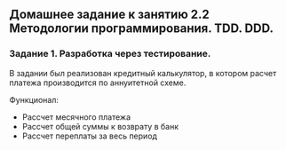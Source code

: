 ## Домашнее задание к занятию 2.2 Методологии программирования. TDD. DDD.
### Задание 1. Разработка через тестирование.

В задании был реализован кредитный калькулятор, в котором расчет платежа производится по аннуитетной схеме.

Функционал:
- Рассчет месячного платежа
- Рассчет общей суммы к возврату в банк
- Рассчет переплаты за весь период